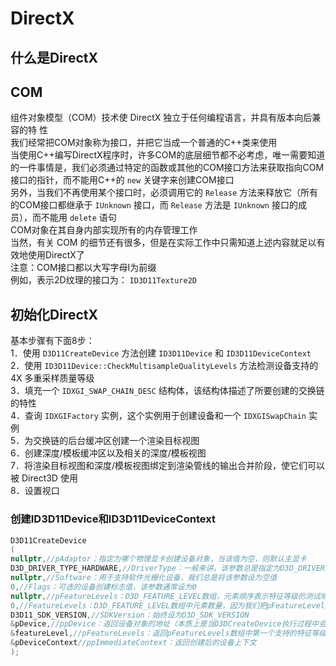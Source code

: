 # DirectX  

## 什么是DirectX  

## COM

组件对象模型（COM）技术使 DirectX 独立于任何编程语言，并具有版本向后兼容的特
性  
我们经常把COM对象称为接口，并把它当成一个普通的C++类来使用  
当使用C++编写DirectX程序时，许多COM的底层细节都不必考虑，唯一需要知道的一件事情是，我们必须通过特定的函数或其他的COM接口方法来获取指向COM接口的指针，而不能用C++的 `new` 关键字来创建COM接口  
另外，当我们不再使用某个接口时，必须调用它的 `Release` 方法来释放它（所有的COM接口都继承于 `IUnknown` 接口，而 `Release` 方法是 `IUnknown` 接口的成员），而不能用 `delete` 语句  
COM对象在其自身内部实现所有的内存管理工作  
当然，有关 COM 的细节还有很多，但是在实际工作中只需知道上述内容就足以有效地使用DirectX了  
注意：COM接口都以大写字母I为前缀  
例如，表示2D纹理的接口为： `ID3D11Texture2D`

## 初始化DirectX  

基本步骤有下面8步：  
1．使用 `D3D11CreateDevice` 方法创建 `ID3D11Device` 和 `ID3D11DeviceContext`  
2．使用 `ID3D11Device::CheckMultisampleQualityLevels` 方法检测设备支持的 4X 多重采样质量等级    
3．填充一个 `IDXGI_SWAP_CHAIN_DESC` 结构体，该结构体描述了所要创建的交换链的特性  
4．查询 `IDXGIFactory` 实例，这个实例用于创建设备和一个 `IDXGISwapChain` 实例  
5．为交换链的后台缓冲区创建一个渲染目标视图  
6．创建深度/模板缓冲区以及相关的深度/模板视图  
7．将渲染目标视图和深度/模板视图绑定到渲染管线的输出合并阶段，使它们可以被 Direct3D 使用  
8．设置视口  

### 创建ID3D11Device和ID3D11DeviceContext

```C++
D3D11CreateDevice
(
nullptr,//pAdaptor：指定为哪个物理显卡创建设备对象，当该值为空，则默认主显卡
D3D_DRIVER_TYPE_HARDWARE,//DriverType：一般来讲，该参数总是指定为D3D_DRIVER_TYPE_HARDWARE，表示使用3D硬件加快渲染速度
nullptr,//Software：用于支持软件光栅化设备，我们总是将该参数设为空值
0,//Flags：可选的设备创建标志值，该参数通常设为0
nullptr,//pFeatureLevels：D3D_FEATURE_LEVEL数组，元素顺序表示特征等级的测试顺序，当该值为空，表示选择支持的最高等级
0,//FeatureLevels：D3D_FEATURE_LEVEL数组中元素数量，因为我们把pFeatureLevels参数设为nullptr，所以该参数值为0
D3D11_SDK_VERSION,//SDKVersion：始终设为D3D_SDK_VERSION
&pDevice,//ppDevice：返回设备对象的地址（本质上是当D3DCreateDevice执行过程中会替你创建设备对象，然后把设备对象的地址存到你的pDevice这个变量里面）
&featureLevel,//pFeatureLevels：返回pFeatureLevels数组中第一个支持的特征等级（如果pFeatureLevels为nullptr，则返回可支持的最高等级）
&pDeviceContext//ppImmediateContext：返回创建后的设备上下文
);
```